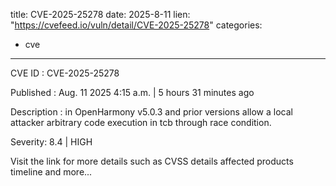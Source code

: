  
title: CVE-2025-25278
date: 2025-8-11
lien: "https://cvefeed.io/vuln/detail/CVE-2025-25278"
categories:
  - cve
---

CVE ID : CVE-2025-25278

Published :  Aug. 11
2025
4:15 a.m. | 5 hours
31 minutes ago

Description : in OpenHarmony v5.0.3 and prior versions allow a local attacker arbitrary code execution in tcb through race condition.

Severity: 8.4 | HIGH

Visit the link for more details
such as CVSS details
affected products
timeline
and more...
